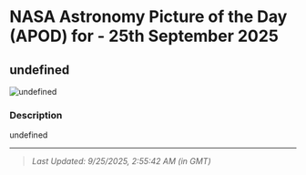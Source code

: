 
# NASA Astronomy Picture of the Day (APOD) for - 25th September 2025
## undefined

![undefined](undefined)

### Description
undefined

---
> _Last Updated: 9/25/2025, 2:55:42 AM (in GMT)_
